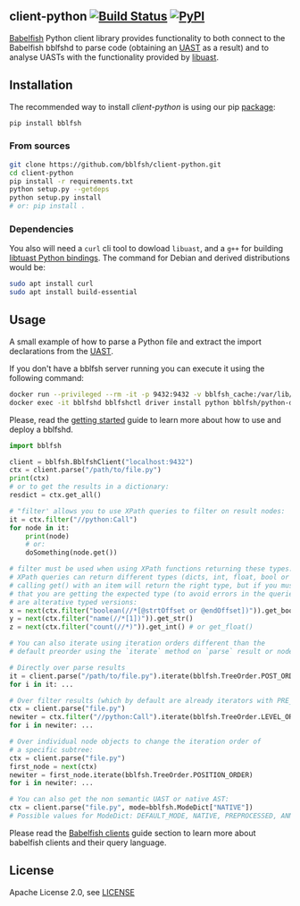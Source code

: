 ## client-python [![Build Status](https://travis-ci.org/bblfsh/client-python.svg?branch=master)](https://travis-ci.org/bblfsh/client-python) [![PyPI](https://img.shields.io/pypi/v/bblfsh.svg)](https://pypi.python.org/pypi/bblfsh)

[Babelfish](https://doc.bblf.sh) Python client library provides functionality to both
connect to the Babelfish bblfshd to parse code
(obtaining an [UAST](https://doc.bblf.sh/uast/uast-specification.html) as a result)
and to analyse UASTs with the functionality provided by [libuast](https://github.com/bblfsh/libuast).

## Installation

The recommended way to install *client-python* is using our pip [package](https://pypi.python.org/pypi/bblfsh):

```sh
pip install bblfsh
```

### From sources

```bash
git clone https://github.com/bblfsh/client-python.git
cd client-python
pip install -r requirements.txt
python setup.py --getdeps
python setup.py install
# or: pip install .
```

### Dependencies

You also will need a `curl` cli tool to dowload `libuast`, and a `g++` for building [libtuast Python bindings](https://github.com/bblfsh/client-python/blob/0037d762563ab49b3daac8a7577f7103a5628fc6/setup.py#L17).
The command for Debian and derived distributions would be:

```bash
sudo apt install curl
sudo apt install build-essential
```

## Usage

A small example of how to parse a Python file and extract the import declarations from the [UAST](https://doc.bblf.sh/uast/uast-specification.html).

If you don't have a bblfsh server running you can execute it using the following command:

```sh
docker run --privileged --rm -it -p 9432:9432 -v bblfsh_cache:/var/lib/bblfshd --name bblfshd bblfsh/bblfshd
docker exec -it bblfshd bblfshctl driver install python bblfsh/python-driver:latest
```

Please, read the [getting started](https://doc.bblf.sh/using-babelfish/getting-started.html) guide to learn more about how to use and deploy a bblfshd.

```python
import bblfsh

client = bblfsh.BblfshClient("localhost:9432")
ctx = client.parse("/path/to/file.py")
print(ctx)
# or to get the results in a dictionary:
resdict = ctx.get_all()

# "filter' allows you to use XPath queries to filter on result nodes:
it = ctx.filter("//python:Call")
for node in it:
    print(node)
    # or:
    doSomething(node.get())

# filter must be used when using XPath functions returning these types:
# XPath queries can return different types (dicts, int, float, bool or str), 
# calling get() with an item will return the right type, but if you must ensure
# that you are getting the expected type (to avoid errors in the queries) there
# are alterative typed versions:
x = next(ctx.filter("boolean(//*[@strtOffset or @endOffset])")).get_bool()
y = next(ctx.filter("name(//*[1])")).get_str()
z = next(ctx.filter("count(//*)")).get_int() # or get_float()

# You can also iterate using iteration orders different than the 
# default preorder using the `iterate` method on `parse` result or node objects:

# Directly over parse results
it = client.parse("/path/to/file.py").iterate(bblfsh.TreeOrder.POST_ORDER)
for i in it: ...

# Over filter results (which by default are already iterators with PRE_ORDER):
ctx = client.parse("file.py")
newiter = ctx.filter("//python:Call").iterate(bblfsh.TreeOrder.LEVEL_ORDER)
for i in newiter: ...

# Over individual node objects to change the iteration order of
# a specific subtree:
ctx = client.parse("file.py")
first_node = next(ctx)
newiter = first_node.iterate(bblfsh.TreeOrder.POSITION_ORDER)
for i in newiter: ...

# You can also get the non semantic UAST or native AST:
ctx = client.parse("file.py", mode=bblfsh.ModeDict["NATIVE"])
# Possible values for ModeDict: DEFAULT_MODE, NATIVE, PREPROCESSED, ANNOTATED, SEMANTIC
```

Please read the [Babelfish clients](https://doc.bblf.sh/using-babelfish/clients.html)
guide section to learn more about babelfish clients and their query language.

## License

Apache License 2.0, see [LICENSE](LICENSE)
